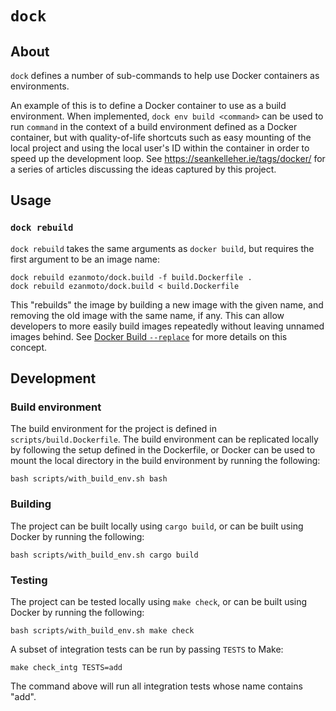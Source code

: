 `dock`
======

About
-----

`dock` defines a number of sub-commands to help use Docker containers as
environments.

An example of this is to define a Docker container to use as a build
environment. When implemented, `dock env build <command>` can be used to run
`command` in the context of a build environment defined as a Docker container,
but with quality-of-life shortcuts such as easy mounting of the local project
and using the local user's ID within the container in order to speed up the
development loop. See <https://seankelleher.ie/tags/docker/> for a series of
articles discussing the ideas captured by this project.

Usage
-----

### `dock rebuild`

`dock rebuild` takes the same arguments as `docker build`, but requires the
first argument to be an image name:

    dock rebuild ezanmoto/dock.build -f build.Dockerfile .
    dock rebuild ezanmoto/dock.build < build.Dockerfile

This "rebuilds" the image by building a new image with the given name, and
removing the old image with the same name, if any. This can allow developers to
more easily build images repeatedly without leaving unnamed images behind. See
[Docker Build `--replace`](https://seankelleher.ie/posts/docker_rbuild/) for
more details on this concept.

Development
-----------

### Build environment

The build environment for the project is defined in `scripts/build.Dockerfile`.
The build environment can be replicated locally by following the setup defined
in the Dockerfile, or Docker can be used to mount the local directory in the
build environment by running the following:

    bash scripts/with_build_env.sh bash

### Building

The project can be built locally using `cargo build`, or can be built using
Docker by running the following:

    bash scripts/with_build_env.sh cargo build

### Testing

The project can be tested locally using `make check`, or can be built using
Docker by running the following:

    bash scripts/with_build_env.sh make check

A subset of integration tests can be run by passing `TESTS` to Make:

    make check_intg TESTS=add

The command above will run all integration tests whose name contains "add".
